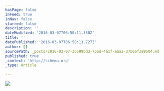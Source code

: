 ```yaml
---
hasPage: false
inFeed: true
inNav: false
starred: false
description: ''
dateModified: '2016-03-07T06:58:11.350Z'
title: ''
datePublished: '2016-03-07T06:58:11.727Z'
author: []
sourcePath: _posts/2016-03-07-36599bd3-765d-4a1f-aaa2-37b65f389504.md
published: true
_context: 'http://schema.org'
_type: Article

---
```

![](https://the-grid-user-content.s3-us-west-2.amazonaws.com/33f7dd43-6c70-4b16-b18a-dda118315b1d.jpg)